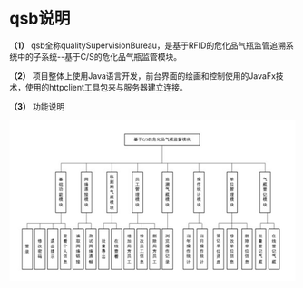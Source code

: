 # qsb说明


**（1）** qsb全称qualitySupervisionBureau，是基于RFID的危化品气瓶监管追溯系统中的子系统--基于C/S的危化品气瓶监管模块。

**（2）** 项目整体上使用Java语言开发，前台界面的绘画和控制使用的JavaFx技术，使用的httpclient工具包来与服务器建立连接。

**（3）** 功能说明


![](https://github.com/PinoyCao/qsb/raw/master/functional%20description.jpg)
